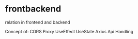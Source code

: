 # frontbackend
relation in frontend and backend

Concept of:
CORS
Proxy
UseEffect
UseState 
Axios
Api Handling
